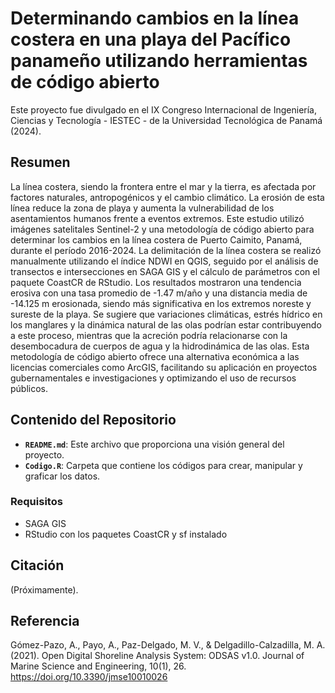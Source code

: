 # Determinando cambios en la línea costera en una playa del Pacífico panameño utilizando herramientas de código abierto

Este proyecto fue divulgado en el IX Congreso Internacional de Ingeniería, Ciencias y Tecnología - IESTEC - de la Universidad Tecnológica de Panamá (2024).

## Resumen

La línea costera, siendo la frontera entre el mar y la tierra, es afectada por factores naturales, antropogénicos y el cambio climático. La erosión de esta línea reduce la zona de playa y aumenta la vulnerabilidad de los asentamientos humanos frente a eventos extremos. Este estudio utilizó imágenes satelitales Sentinel-2 y una metodología de código abierto para determinar los cambios en la línea costera de Puerto Caimito, Panamá, durante el período 2016-2024. La delimitación de la línea costera se realizó manualmente utilizando el índice NDWI en QGIS, seguido por el análisis de transectos e intersecciones en SAGA GIS y el cálculo de parámetros con el paquete CoastCR de RStudio. Los resultados mostraron una tendencia erosiva con una tasa promedio de -1.47 m/año y una distancia media de -14.125 m erosionada, siendo más significativa en los extremos noreste y sureste de la playa. Se sugiere que variaciones climáticas, estrés hídrico en los manglares y la dinámica natural de las olas podrían estar contribuyendo a este proceso, mientras que la acreción podría relacionarse con la desembocadura de cuerpos de agua y la hidrodinámica de las olas. Esta metodología de código abierto ofrece una alternativa económica a las licencias comerciales como ArcGIS, facilitando su aplicación en proyectos gubernamentales e investigaciones y optimizando el uso de recursos públicos.

## Contenido del Repositorio

- **`README.md`**: Este archivo que proporciona una visión general del proyecto.
- **`Codigo.R`**: Carpeta que contiene los códigos para crear, manipular y graficar los datos.

### Requisitos
- SAGA GIS
- RStudio con los paquetes CoastCR y sf instalado

## Citación
(Próximamente).

## Referencia
Gómez-Pazo, A., Payo, A., Paz-Delgado, M. V., & Delgadillo-Calzadilla, M. A. (2021). Open Digital Shoreline Analysis System: ODSAS v1.0. Journal of Marine Science and Engineering, 10(1), 26. https://doi.org/10.3390/jmse10010026
